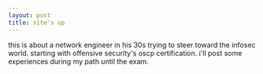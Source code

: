 ```yaml
---
layout: post
title: site's up
---
```


this is about a network engineer in his 30s trying to steer toward the infosec world. starting with offensive security's oscp certification. i'll post some experiences during my path until the exam.
